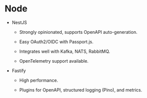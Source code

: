 # Node

- NestJS

  - Strongly opinionated, supports OpenAPI auto-generation.

  - Easy OAuth2/OIDC with Passport.js.

  - Integrates well with Kafka, NATS, RabbitMQ.

  - OpenTelemetry support available.

- Fastify

  - High performance.

  - Plugins for OpenAPI, structured logging (Pino), and metrics.

